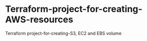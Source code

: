 # Terraform-project-for-creating-AWS-resources
Terraform project-for-creating-S3, EC2 and EBS volume
